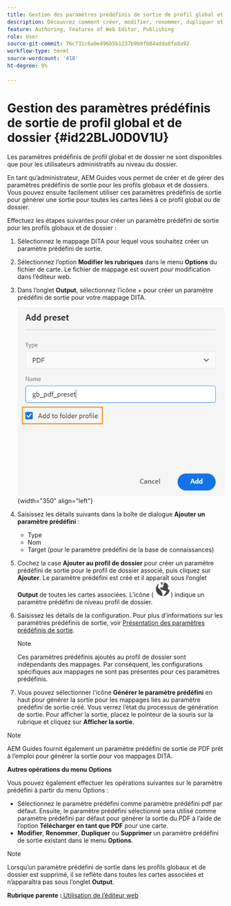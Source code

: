 ```yaml
---
title: Gestion des paramètres prédéfinis de sortie de profil global et de dossier
description: Découvrez comment créer, modifier, renommer, dupliquer et supprimer des paramètres prédéfinis de sortie de profil de dossier et global en tant qu’utilisateurs administrateurs dans AEM Guides.
feature: Authoring, Features of Web Editor, Publishing
role: User
source-git-commit: 76c731c6a0e496b5b1237b9b9fb84adda8fa8a92
workflow-type: tm+mt
source-wordcount: '418'
ht-degree: 0%

---
```


# Gestion des paramètres prédéfinis de sortie de profil global et de dossier {#id22BLJ0D0V1U}

Les paramètres prédéfinis de profil global et de dossier ne sont disponibles que pour les utilisateurs administratifs au niveau du dossier.

En tant qu’administrateur, AEM Guides vous permet de créer et de gérer des paramètres prédéfinis de sortie pour les profils globaux et de dossiers. Vous pouvez ensuite facilement utiliser ces paramètres prédéfinis de sortie pour générer une sortie pour toutes les cartes liées à ce profil global ou de dossier.

Effectuez les étapes suivantes pour créer un paramètre prédéfini de sortie pour les profils globaux et de dossier :

1. Sélectionnez le mappage DITA pour lequel vous souhaitez créer un paramètre prédéfini de sortie.
1. Sélectionnez l’option **Modifier les rubriques** dans le menu **Options** du fichier de carte. Le fichier de mappage est ouvert pour modification dans l’éditeur web.
1. Dans l’onglet **Output**, sélectionnez l’icône + pour créer un paramètre prédéfini de sortie pour votre mappage DITA.

   ![](images/add-global-output-preset.png){width="350" align="left"}

1. Saisissez les détails suivants dans la boîte de dialogue **Ajouter un paramètre prédéfini** :
   - Type
   - Nom
   - Target \(pour le paramètre prédéfini de la base de connaissances\)
1. Cochez la case **Ajouter au profil de dossier** pour créer un paramètre prédéfini de sortie pour le profil de dossier associé, puis cliquez sur **Ajouter**. Le paramètre prédéfini est créé et il apparaît sous l’onglet **Output** de toutes les cartes associées. L’icône \( ![](images/global-preset-icon.svg)\) indique un paramètre prédéfini de niveau profil de dossier.
1. Saisissez les détails de la configuration. Pour plus d’informations sur les paramètres prédéfinis de sortie, voir [Présentation des paramètres prédéfinis de sortie](./generate-output-understand-presets.md).

   >[!NOTE]
   >
   > Ces paramètres prédéfinis ajoutés au profil de dossier sont indépendants des mappages. Par conséquent, les configurations spécifiques aux mappages ne sont pas présentes pour ces paramètres prédéfinis.

1. Vous pouvez sélectionner l’icône **Générer le paramètre prédéfini** en haut pour générer la sortie pour les mappages liés au paramètre prédéfini de sortie créé. Vous verrez l’état du processus de génération de sortie. Pour afficher la sortie, placez le pointeur de la souris sur la rubrique et cliquez sur **Afficher la sortie**.

>[!NOTE]
>
> AEM Guides fournit également un paramètre prédéfini de sortie de PDF prêt à l’emploi pour générer la sortie pour vos mappages DITA.

**Autres opérations du menu Options**

Vous pouvez également effectuer les opérations suivantes sur le paramètre prédéfini à partir du menu Options :

- Sélectionnez le paramètre prédéfini comme paramètre prédéfini pdf par défaut. Ensuite, le paramètre prédéfini sélectionné sera utilisé comme paramètre prédéfini par défaut pour générer la sortie du PDF à l’aide de l’option **Télécharger en tant que PDF** pour une carte.
- **Modifier**, **Renommer**, **Dupliquer** ou **Supprimer** un paramètre prédéfini de sortie existant dans le menu **Options**.

>[!NOTE]
>
> Lorsqu’un paramètre prédéfini de sortie dans les profils globaux et de dossier est supprimé, il se reflète dans toutes les cartes associées et n’apparaîtra pas sous l’onglet **Output**.

**Rubrique parente :**[ Utilisation de l’éditeur web](web-editor.md)
